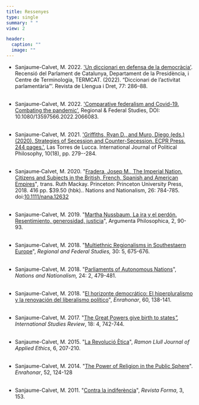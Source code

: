 ```yaml
---
title: Ressenyes
type: single
summary: " "
view: 2

header:
  caption: ""
  image: ""
---
```


* Sanjaume-Calvet, M. 2022. ['Un diccionari en defensa de la democràcia'](https://doi.org/10.2436/rld.i77.2022.3827). Recensió del Parlament de Catalunya, Departament de la Presidència, i Centre de Terminologia, TERMCAT. (2022). “Diccionari de l’activitat parlamentària”’. Revista de Llengua i Dret, 77: 286–88.<br/><br/>

* Sanjaume-Calvet, M. 2022. ['Comparative federalism and Covid-19. Combating the pandemic'](https://www.tandfonline.com/doi/citedby/10.1080/13597566.2022.2066083?scroll=top&needAccess=true), Regional & Federal Studies, DOI: 10.1080/13597566.2022.2066083. <br/><br/>

* Sanjaume-Calvet, M. 2021.  ['Griffiths, Ryan D., and Muro, Diego (eds.) (2020). Strategies of Secession and Counter-Secession. ECPR Press. 244 pages.'](http://www.google.com/url?q=http%3A%2F%2Fwww.lastorresdelucca.org%2Findex.php%2Fojs%2Farticle%2Fview%2F478&sa=D&sntz=1&usg=AFQjCNHjcrR321a5aTiRwb6QPFNDK0IxEA), Las Torres de Lucca. International Journal of Political Philosophy, 10(18), pp. 279--284.<br/><br/>

* Sanjaume‐Calvet, M. 2020. "[Fradera, Josep M., The Imperial Nation. Citizens and Subjects in the British, French, Spanish and American Empires](https://www.google.com/url?q=https%3A%2F%2Fonlinelibrary.wiley.com%2Fdoi%2F10.1111%2Fnana.12632&sa=D&sntz=1&usg=AFQjCNGbkVuXfkLaT0YFSkMMmH_hs7eijw)"*,* trans. Ruth Mackay. Princeton: Princeton University Press, 2018. 416 pp. $39.50 (hbk).. Nations and Nationalism, 26: 784-785. doi:[10.1111/nana.12632](https://www.google.com/url?q=https%3A%2F%2Fdoi.org%2F10.1111%2Fnana.12632&sa=D&sntz=1&usg=AFQjCNE1qVHUeJdt5GkrcoHGoPOhNJXHnw)<br/><br/>

* Sanjaume-Calvet, M. 2019. "[Martha Nussbaum, La ira y el perdón. Resentimiento, generosidad, justicia](https://www.google.com/url?q=https%3A%2F%2Fwww.zaracopy.com%2Fes%2Febooks%2Fargumenta-philosophica-20192_E0002670375&sa=D&sntz=1&usg=AFQjCNEzIrrLEPfNkTlFTc6yJPeXvtMDRw)", Argumenta Philosophica, 2, 90-93.<br/><br/>

* Sanjaume-Calvet, M. 2018. "[Multiethnic Regionalisms in Southestaern Europe](https://www.google.com/url?q=https%3A%2F%2Fwww.tandfonline.com%2Fdoi%2Ffull%2F10.1080%2F13597566.2018.1544127&sa=D&sntz=1&usg=AFQjCNHMPIz4Kb1WPqcQSkBT5UNFXZ8TVg)", *Regional and Federal Studies,* 30: 5, 675-676.<br/><br/>

* Sanjaume-Calvet, M. 2018. "[Parliaments of Autonomous Nations](https://www.google.com/url?q=https%3A%2F%2Fonlinelibrary.wiley.com%2Fdoi%2F10.1111%2Fnana.12395&sa=D&sntz=1&usg=AFQjCNG-ZkFOxi0t93iEclO7sHQh_zIG0g)", *Nations and Nationalism,* 24: 2, 479-481.<br/><br/>

* Sanjaume-Calvet, M. 2018. "[El horizonte democrático: El hiperpluralismo y la renovación del liberalismo político](https://www.google.com/url?q=https%3A%2F%2Frevistes.uab.cat%2Fenrahonar%2Farticle%2Fview%2Fv60-sanjaume&sa=D&sntz=1&usg=AFQjCNEoYYwLdfIjRgc0MCCBNcQYXNQEFw)", *Enrahonar*, 60, 138-141.<br/><br/>

* Sanjaume-Calvet, M. 2017. "[The Great Powers give birth to states](https://www.google.com/url?q=https%3A%2F%2Facademic.oup.com%2Fisr%2Farticle-abstract%2F18%2F4%2F742%2F2888486%3FredirectedFrom%3Dfulltext&sa=D&sntz=1&usg=AFQjCNG2QXbAwgTvklwmv-br0UxdwPKdiQ)[*"*](https://www.google.com/url?q=https%3A%2F%2Facademic.oup.com%2Fisr%2Farticle-abstract%2F18%2F4%2F742%2F2888486%3FredirectedFrom%3Dfulltext&sa=D&sntz=1&usg=AFQjCNG2QXbAwgTvklwmv-br0UxdwPKdiQ)*, International Studies Review*, 18: 4, 742-744.<br/><br/>

* Sanjaume-Calvet, M. 2015. "[La Revolució Ètica](https://www.google.com/url?q=https%3A%2F%2Fwww.raco.cat%2Findex.php%2Frljae%2Farticle%2Fview%2F294911&sa=D&sntz=1&usg=AFQjCNGueXMRNmq-4v9L8Q41H_APGKJl2Q)", *Ramon Llull Journal of Applied Ethics*, 6, 207-210.<br/><br/>

* Sanjaume-Calvet, M. 2014. "[The Power of Religion in the Public Sphere](https://www.google.com/url?q=https%3A%2F%2Frevistes.uab.cat%2Fenrahonar%2Fissue%2Fview%2Fv52&sa=D&sntz=1&usg=AFQjCNH7W9aDwXjMrzs4N1UmIEgdMyrlsw)". *Enrahonar*, 52, 124-128<br/><br/>

* Sanjaume-Calvet, M. 2011. "[Contra la indiferència](https://www.google.com/url?q=https%3A%2F%2Fwww.raco.cat%2Findex.php%2FForma%2Farticle%2Fview%2F246278&sa=D&sntz=1&usg=AFQjCNH0NV6p6eChAIJAjs38knY53ugomw)", *Revista Forma*, 3, 153.<br/><br/>
